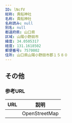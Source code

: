 ```yaml
---
ID: lNcfV
総称: 貴船神社
名称: 貴船神社
名称読み: null
別名: null
都道府県: 山口県
区域: 山陽小野田市
緯度: 34.0505317
経度: 131.1618502
郵便番号: 7570002
住所: 山口県山陽小野田市郡１５８０
---
```


## その他

### 参考URL

| URL | 説明          |
| --- | ------------- |
|     | OpenStreetMap |
